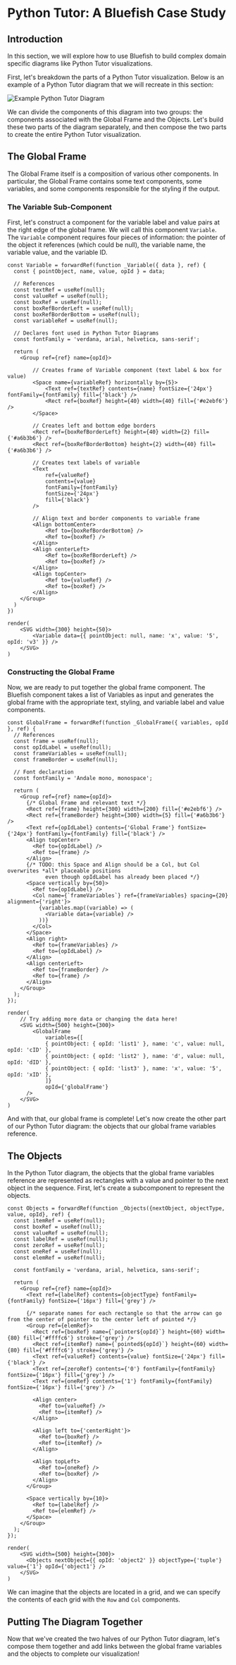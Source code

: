 # Python Tutor: A Bluefish Case Study

## Introduction

In this section, we will explore how to use Bluefish to build complex domain specific diagrams like Python Tutor visualizations.

First, let's breakdown the parts of a Python Tutor visualization. Below is an example of a Python Tutor diagram that we will recreate in this section:

![Example Python Tutor Diagram](images/python-tutor.png)

We can divide the components of this diagram into two groups: the components associated with the Global Frame and the Objects. Let's build these two parts of the diagram separately, and then compose the two parts to create the entire Python Tutor visualization.

## The Global Frame

The Global Frame itself is a composition of various other components. In particular, the Global Frame contains some text components, some variables, and some components responsible for the styling if the output.

### The Variable Sub-Component

First, let's construct a component for the variable label and value pairs at the right edge of the global frame. We will call this component `Variable`. The `Variable` component requires four pieces of information: the pointer of the object it references (which could be null), the variable name, the variable value, and the variable ID.

```tsx live noInline
const Variable = forwardRef(function _Variable({ data }, ref) {
  const { pointObject, name, value, opId } = data;

  // References
  const textRef = useRef(null);
  const valueRef = useRef(null);
  const boxRef = useRef(null);
  const boxRefBorderLeft = useRef(null);
  const boxRefBorderBottom = useRef(null);
  const variableRef = useRef(null);

  // Declares font used in Python Tutor Diagrams
  const fontFamily = 'verdana, arial, helvetica, sans-serif';

  return (
    <Group ref={ref} name={opId}>
    
        // Creates frame of Variable component (text label & box for value)
        <Space name={variableRef} horizontally by={5}>
            <Text ref={textRef} contents={name} fontSize={'24px'} fontFamily={fontFamily} fill={'black'} />
            <Rect ref={boxRef} height={40} width={40} fill={'#e2ebf6'} />
        </Space>

        // Creates left and bottom edge borders
        <Rect ref={boxRefBorderLeft} height={40} width={2} fill={'#a6b3b6'} />
        <Rect ref={boxRefBorderBottom} height={2} width={40} fill={'#a6b3b6'} />

        // Creates text labels of variable
        <Text
            ref={valueRef}
            contents={value}
            fontFamily={fontFamily}
            fontSize={'24px'}
            fill={'black'}
        />

        // Align text and border components to variable frame
        <Align bottomCenter>
            <Ref to={boxRefBorderBottom} />
            <Ref to={boxRef} />
        </Align>
        <Align centerLeft>
            <Ref to={boxRefBorderLeft} />
            <Ref to={boxRef} />
        </Align>
        <Align topCenter>
            <Ref to={valueRef} />
            <Ref to={boxRef} />
        </Align>
    </Group>
  )
})

render(
    <SVG width={300} height={50}>
        <Variable data={{ pointObject: null, name: 'x', value: '5', opId: 'v3' }} />
    </SVG>
)
```

### Constructing the Global Frame

Now, we are ready to put together the global frame component. The Bluefish component takes a list of Variables as input and generates the global frame with the appropriate text, styling, and variable label and value components.

```tsx live noInline
const GlobalFrame = forwardRef(function _GlobalFrame({ variables, opId }, ref) {
  // References
  const frame = useRef(null);
  const opIdLabel = useRef(null);
  const frameVariables = useRef(null);
  const frameBorder = useRef(null);

  // Font declaration
  const fontFamily = 'Andale mono, monospace';

  return (
    <Group ref={ref} name={opId}>
      {/* Global Frame and relevant text */}
      <Rect ref={frame} height={300} width={200} fill={'#e2ebf6'} />
      <Rect ref={frameBorder} height={300} width={5} fill={'#a6b3b6'} />
      <Text ref={opIdLabel} contents={'Global Frame'} fontSize={'24px'} fontFamily={fontFamily} fill={'black'} />
      <Align topCenter>
        <Ref to={opIdLabel} />
        <Ref to={frame} />
      </Align>
      {/* TODO: this Space and Align should be a Col, but Col overwrites *all* placeable positions
            even though opIdLabel has already been placed */}
      <Space vertically by={50}>
        <Ref to={opIdLabel} />
        <Col name={`frameVariables`} ref={frameVariables} spacing={20} alignment={'right'}>
          {variables.map((variable) => (
            <Variable data={variable} />
          ))}
        </Col>
      </Space>
      <Align right>
        <Ref to={frameVariables} />
        <Ref to={opIdLabel} />
      </Align>
      <Align centerLeft>
        <Ref to={frameBorder} />
        <Ref to={frame} />
      </Align>
    </Group>
  );
});

render(
    // Try adding more data or changing the data here!
    <SVG width={500} height={300}>
        <GlobalFrame
            variables={[
            { pointObject: { opId: 'list1' }, name: 'c', value: null, opId: 'cID' },
            { pointObject: { opId: 'list2' }, name: 'd', value: null, opId: 'dID' },
            { pointObject: { opId: 'list3' }, name: 'x', value: '5', opId: 'xID' },
            ]}
            opId={'globalFrame'}
      />
    </SVG>
)

```
And with that, our global frame is complete! Let's now create the other part of our Python Tutor diagram: the objects that our global frame variables reference.

## The Objects

In the Python Tutor diagram, the objects that the global frame variables reference are represented as rectangles with a value and pointer to the next object in the sequence. First, let's create a subcomponent to represent the objects.

```tsx live noInline
const Objects = forwardRef(function _Objects({nextObject, objectType, value, opId}, ref) {
  const itemRef = useRef(null);
  const boxRef = useRef(null);
  const valueRef = useRef(null);
  const labelRef = useRef(null);
  const zeroRef = useRef(null);
  const oneRef = useRef(null);
  const elemRef = useRef(null);

  const fontFamily = 'verdana, arial, helvetica, sans-serif';

  return (
    <Group ref={ref} name={opId}>
      <Text ref={labelRef} contents={objectType} fontFamily={fontFamily} fontSize={'16px'} fill={'grey'} />

      {/* separate names for each rectangle so that the arrow can go from the center of pointer to the center left of pointed */}
      <Group ref={elemRef}>
        <Rect ref={boxRef} name={`pointer${opId}`} height={60} width={80} fill={'#ffffc6'} stroke={'grey'} />
        <Rect ref={itemRef} name={`pointed${opId}`} height={60} width={80} fill={'#ffffc6'} stroke={'grey'} />
        <Text ref={valueRef} contents={value} fontSize={'24px'} fill={'black'} />
        <Text ref={zeroRef} contents={'0'} fontFamily={fontFamily} fontSize={'16px'} fill={'grey'} />
        <Text ref={oneRef} contents={'1'} fontFamily={fontFamily} fontSize={'16px'} fill={'grey'} />

        <Align center>
          <Ref to={valueRef} />
          <Ref to={itemRef} />
        </Align>

        <Align left to={'centerRight'}>
          <Ref to={boxRef} />
          <Ref to={itemRef} />
        </Align>

        <Align topLeft>
          <Ref to={oneRef} />
          <Ref to={boxRef} />
        </Align>
      </Group>

      <Space vertically by={10}>
        <Ref to={labelRef} />
        <Ref to={elemRef} />
      </Space>
    </Group>
  );
});

render(
    <SVG width={500} height={300}>
      <Objects nextObject={{ opId: 'object2' }} objectType={'tuple'} value={'1'} opId={'object1'} />
    </SVG>
)

```

We can imagine that the objects are located in a grid, and we can specify the contents of each grid with the ``Row`` and ``Col`` components.


## Putting The Diagram Together

Now that we've created the two halves of our Python Tutor diagram, let's compose them together and add links between the global frame variables and the objects to complete our visualization!